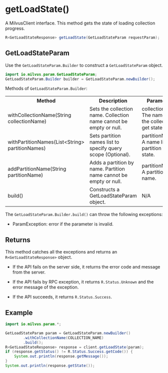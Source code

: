 # getLoadState()

A MilvusClient interface. This method gets the state of loading collection progress.

```java
R<GetLoadStateResponse> getLoadState(GetLoadStateParam requestParam);
```

## GetLoadStateParam

Use the `GetLoadStateParam.Builder` to construct a `GetLoadStateParam` object.

```java
import io.milvus.param.GetLoadStateParam;
GetLoadStateParam.Builder builder = GetLoadStateParam.newBuilder();
```

Methods of `GetLoadStateParam.Builder`:

<table>
    <tr>
        <th>Method</th>
        <th>Description</th>
        <th>Parameters</th>
    </tr>
    <tr>
        <td>withCollectionName(String collectionName)</td>
        <td>Sets the collection name. Collection name cannot be empty or null.</td>
        <td>collectionName: The name of the collection to get state.</td>
    </tr>
    <tr>
        <td>withPartitionNames(List&lt;String> partitionNames)</td>
        <td>Sets partition names list to specify query scope (Optional).</td>
        <td>partitionNames: A name list of partition to get state.</td>
    </tr>
    <tr>
        <td>addPartitionName(String partitionName)</td>
        <td>Adds a partition by name. Partition name cannot be empty or null.</td>
        <td>partitionName: A partition name.</td>
    </tr>
    <tr>
        <td>build()</td>
        <td>Constructs a GetLoadStateParam object.</td>
        <td>N/A</td>
    </tr>
</table>

The `GetLoadStateParam.Builder.build()` can throw the following exceptions:

- ParamException: error if the parameter is invalid.

## Returns

This method catches all the exceptions and returns an `R<GetLoadStateResponse>` object.

- If the API fails on the server side, it returns the error code and message from the server.

- If the API fails by RPC exception, it returns `R.Status.Unknown` and the error message of the exception.

- If the API succeeds, it returns `R.Status.Success`.

## Example

```java
import io.milvus.param.*;

GetLoadStateParam param = GetLoadStateParam.newBuilder()
        .withCollectionName(COLLECTION_NAME)
        .build();
R<GetLoadStateResponse> response = client.getLoadState(param);
if (response.getStatus() != R.Status.Success.getCode()) {
    System.out.println(response.getMessage());
}
System.out.println(response.getState());
```

